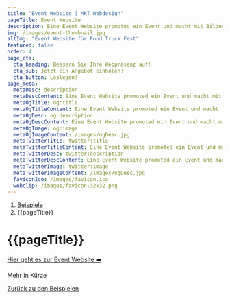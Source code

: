 ```yaml
---
title: "Event Website | MKT Webdesign"
pageTitle: Event Website
description: Eine Event Website promoted ein Event und macht mit Bilder und Informationen auf das Event aufmerksam.
img: /images/event-thumbnail.jpg
altImg: "Event Website für Food Truck Fest"
featured: false
order: 4
page_cta:
  cta_heading: Bessern Sie Ihre Webpräsenz auf!
  cta_sub: Jetzt ein Angebot einholen!
  cta_button: Loslegen!
page_meta:
  metaDesc: description
  metaDescContent: Eine Event Website promoted ein Event und macht mit Bilder und Informationen auf das Event aufmerksam.
  metaOgTitle: og:title
  metaOgTitleContent: Eine Event Website promoted ein Event und macht mit Bilder und Informationen auf das Event aufmerksam.
  metaOgDesc: og:description
  metaOgDescContent: Eine Event Website promoted ein Event und macht mit Bilder und Informationen auf das Event aufmerksam.
  metaOgImage: og:image
  metaOgImageContent: /images/ogDesc.jpg
  metaTwitterTitle: twitter:title
  metaTwitterTitleContent: Eine Event Website promoted ein Event und macht mit Bilder und Informationen auf das Event aufmerksam.
  metaTwitterDesc: twitter:description
  metaTwitterDescContent: Eine Event Website promoted ein Event und macht mit Bilder und Informationen auf das Event aufmerksam.
  metaTwitterImage: twitter:image
  metaTwitterImageContent: /images/ogDesc.jpg
  faviconIco: /images/favicon.ico
  webclip: /images/favicon-32x32.png
---
```


<nav aria-label="breadcrumb">
  <ol class="breadcrumb">
    <li class="breadcrumb-item"><a href="/beispiele">Beispiele</a></li>
    <li class="breadcrumb-item active" aria-current="page">{{pageTitle}}</li>
  </ol>
</nav>

<h1 class="heading-1 | text-primary">{{pageTitle}}</h1>

<p class="knopf | my-4 my-md-5"><a target="_blank" class="text-white | btn-main" href="https://nextjs-event-page.vercel.app/" rel="noopener noreferrer">Hier geht es zur Event Website ➡️</a></p>

Mehr in Kürze

<p class="mt-5">
<a href="/beispiele" class="text-dark | btn-second">Zurück zu den Beispielen</a>
</p>
